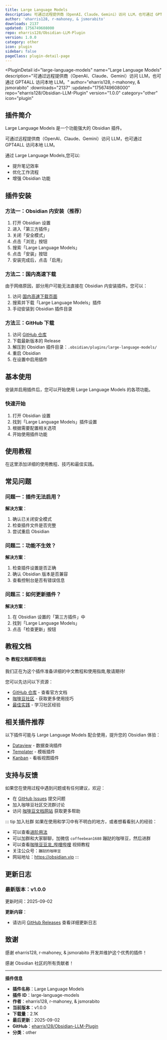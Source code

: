 ```yaml
---
title: Large Language Models
description: 可通过远程提供商（OpenAI、Claude、Gemini）访问 LLM，也可通过 GPT4ALL 访问本地 LLM。
author: 'eharris128, r-mahoney, & jsmorabito'
downloads: 2137
updated: 1756749608000
repo: eharris128/Obsidian-LLM-Plugin
version: 1.0.0
category: other
icon: plugin
sidebar: false
pageClass: plugin-detail-page
---
```


<PluginDetail
  id="large-language-models"
  name="Large Language Models"
  description="可通过远程提供商（OpenAI、Claude、Gemini）访问 LLM，也可通过 GPT4ALL 访问本地 LLM。"
  author="eharris128, r-mahoney, &amp; jsmorabito"
  :downloads="2137"
  :updated="1756749608000"
  repo="eharris128/Obsidian-LLM-Plugin"
  version="1.0.0"
  category="other"
  icon="plugin"
>

<!-- AUTO_GENERATED_START -->
## 插件简介

Large Language Models 是一个功能强大的 Obsidian 插件。

可通过远程提供商（OpenAI、Claude、Gemini）访问 LLM，也可通过 GPT4ALL 访问本地 LLM。

通过 Large Language Models,您可以:

- 提升笔记效率
- 优化工作流程
- 增强 Obsidian 功能

<!-- AUTO_GENERATED_END -->

<!-- AUTO_GENERATED_START -->
## 插件安装

### 方法一：Obsidian 内安装（推荐）

1. 打开 Obsidian 设置
2. 进入「第三方插件」
3. 关闭「安全模式」
4. 点击「浏览」按钮
5. 搜索「Large Language Models」
6. 点击「安装」按钮
7. 安装完成后，点击「启用」

### 方法二：国内高速下载

由于网络原因，部分用户可能无法直接在 Obsidian 内安装插件。您可以：

1. 访问 [国内高速下载页面](/zh/documentation/obsidian-plugins-download.html)
2. 搜索并下载「Large Language Models」插件
3. 手动安装到 Obsidian 插件目录

### 方法三：GitHub 下载

1. 访问 [GitHub 仓库](https://github.com/eharris128/Obsidian-LLM-Plugin)
2. 下载最新版本的 Release
3. 解压到 Obsidian 插件目录：`.obsidian/plugins/large-language-models/`
4. 重启 Obsidian
5. 在设置中启用插件

## 基本使用

安装并启用插件后，您可以开始使用 Large Language Models 的各项功能。

### 快速开始

1. 打开 Obsidian 设置
2. 找到「Large Language Models」插件设置
3. 根据需要配置相关选项
4. 开始使用插件功能

<!-- AUTO_GENERATED_END -->

<!-- CUSTOM_CONTENT_START:tutorial -->
## 使用教程

在这里添加详细的使用教程、技巧和最佳实践。

<!-- CUSTOM_CONTENT_END:tutorial -->

<!-- SHARED_CONTENT_START -->
## 常见问题

### 问题一：插件无法启用？

**解决方案**：
1. 确认已关闭安全模式
2. 检查插件文件是否完整
3. 尝试重启 Obsidian

### 问题二：功能不生效？

**解决方案**：
1. 检查插件设置是否正确
2. 确认 Obsidian 版本是否兼容
3. 查看控制台是否有错误信息

### 问题三：如何更新插件？

**解决方案**：
1. 在 Obsidian 设置的「第三方插件」中
2. 找到「Large Language Models」
3. 点击「检查更新」按钮

## 教程文档

📚 **教程文档即将推出**

我们正在为这个插件准备详细的中文教程和使用指南,敬请期待!

您可以先访问以下资源：
- [GitHub 仓库](https://github.com/eharris128/Obsidian-LLM-Plugin) - 查看官方文档
- [咖啡豆社区](/zh/bases/) - 获取更多使用技巧
- [最佳实践](/zh/best-practices/) - 学习社区经验

## 相关插件推荐

以下插件可能与 Large Language Models 配合使用，提升您的 Obsidian 体验：

- [Dataview](/zh/plugins/dataview.html) - 数据查询插件
- [Templater](/zh/plugins/templater-obsidian.html) - 模板插件
- [Kanban](/zh/plugins/obsidian-kanban.html) - 看板视图插件

## 支持与反馈

如果您在使用过程中遇到问题或有任何建议，欢迎：

- 在 [GitHub Issues](https://github.com/eharris128/Obsidian-LLM-Plugin/issues) 提交问题
- 加入咖啡豆社区交流群讨论
- 访问 [咖啡豆文档网站](https://obsidian.vip) 获取更多帮助

::: tip 加入社群
如果在使用和学习中有不明白的地方，或者想看看别人的经验：
- 可以查看[进阶用法](/zh/advanced)
- 可以加群和大家聊聊，加微信 `coffeebean1688` 蹦跶的咖啡豆，然后进群
- 可以查看[咖啡豆豆龙_哔哩哔哩](https://space.bilibili.com/618777356) 视频教程
- 关注公众号：`蹦跶的咖啡豆`
- 网站地址：https://obsidian.vip
:::
<!-- SHARED_CONTENT_END -->

<!-- AUTO_GENERATED_START -->
## 更新日志

### 最新版本：v1.0.0

更新时间：2025-09-02

**更新内容**：
- 请访问 [GitHub Releases](https://github.com/eharris128/Obsidian-LLM-Plugin/releases) 查看详细更新日志

## 致谢

感谢 eharris128, r-mahoney, &amp; jsmorabito 开发并维护这个优秀的插件！

感谢 Obsidian 社区的所有贡献者！

---

**插件信息**
- **插件名称**：Large Language Models
- **插件 ID**：large-language-models
- **作者**：eharris128, r-mahoney, &amp; jsmorabito
- **当前版本**：v1.0.0
- **下载量**：2.1K
- **最后更新**：2025-09-02
- **GitHub**：[eharris128/Obsidian-LLM-Plugin](https://github.com/eharris128/Obsidian-LLM-Plugin)
- **分类**：other
<!-- AUTO_GENERATED_END -->

</PluginDetail>

